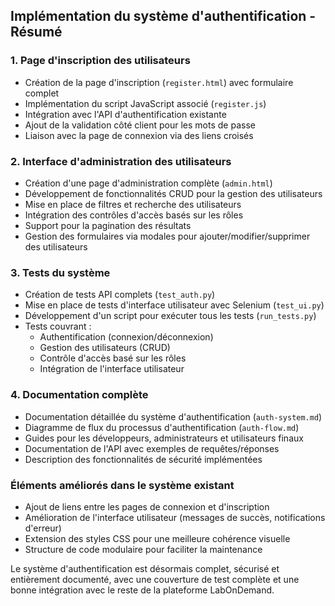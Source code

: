 ## Implémentation du système d'authentification - Résumé

### 1. Page d'inscription des utilisateurs
- Création de la page d'inscription (`register.html`) avec formulaire complet
- Implémentation du script JavaScript associé (`register.js`)
- Intégration avec l'API d'authentification existante
- Ajout de la validation côté client pour les mots de passe
- Liaison avec la page de connexion via des liens croisés

### 2. Interface d'administration des utilisateurs
- Création d'une page d'administration complète (`admin.html`)
- Développement de fonctionnalités CRUD pour la gestion des utilisateurs
- Mise en place de filtres et recherche des utilisateurs
- Intégration des contrôles d'accès basés sur les rôles
- Support pour la pagination des résultats
- Gestion des formulaires via modales pour ajouter/modifier/supprimer des utilisateurs

### 3. Tests du système
- Création de tests API complets (`test_auth.py`)
- Mise en place de tests d'interface utilisateur avec Selenium (`test_ui.py`)
- Développement d'un script pour exécuter tous les tests (`run_tests.py`)
- Tests couvrant :
  - Authentification (connexion/déconnexion)
  - Gestion des utilisateurs (CRUD)
  - Contrôle d'accès basé sur les rôles
  - Intégration de l'interface utilisateur

### 4. Documentation complète
- Documentation détaillée du système d'authentification (`auth-system.md`)
- Diagramme de flux du processus d'authentification (`auth-flow.md`)
- Guides pour les développeurs, administrateurs et utilisateurs finaux
- Documentation de l'API avec exemples de requêtes/réponses
- Description des fonctionnalités de sécurité implémentées

### Éléments améliorés dans le système existant
- Ajout de liens entre les pages de connexion et d'inscription
- Amélioration de l'interface utilisateur (messages de succès, notifications d'erreur)
- Extension des styles CSS pour une meilleure cohérence visuelle
- Structure de code modulaire pour faciliter la maintenance

Le système d'authentification est désormais complet, sécurisé et entièrement documenté, avec une couverture de test complète et une bonne intégration avec le reste de la plateforme LabOnDemand.

